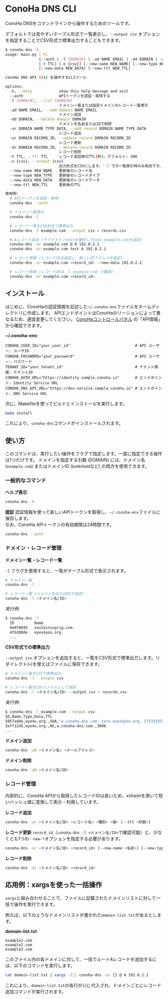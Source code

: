 # ConoHa DNS CLI

ConoHa DNSをコマンドラインから操作するためのツールです。

デフォルトでは見やすいテーブル形式で一覧表示し、`--output csv` オプションを指定することでCSV形式で標準出力することもできます。

```bash
$ conoha-dns -h
usage: main.py [-h]
               (--auth | -l [DOMAIN] | -ad NAME EMAIL | -dd DOMAIN | -ar DOMAIN NAME TYPE DATA | -ur DOMAIN RECORD_ID | -dr DOMAIN RECORD_ID)
               [-t TTL] [-o {csv}] [--new-name NEW_NAME] [--new-type NEW_TYPE]
               [--new-data NEW_DATA] [--new-ttl NEW_TTL]

ConoHa DNS API (v1) を操作するCLIツール

options:
  -h, --help            show this help message and exit
  --auth                APIトークンを認証・取得する
  -l [DOMAIN], --list [DOMAIN]
                        ドメイン一覧または指定ドメインのレコード一覧表示
  -ad NAME EMAIL, --add-domain NAME EMAIL
                        ドメイン追加
  -dd DOMAIN, --delete-domain DOMAIN
                        ドメインを名前またはIDで削除
  -ar DOMAIN NAME TYPE DATA, --add-record DOMAIN NAME TYPE DATA
                        レコード追加
  -ur DOMAIN RECORD_ID, --update-record DOMAIN RECORD_ID
                        レコード更新
  -dr DOMAIN RECORD_ID, --delete-record DOMAIN RECORD_ID
                        レコード削除
  -t TTL, --ttl TTL     レコード追加時のTTL(秒)。デフォルト: 300
  -o {csv}, --output {csv}
                        出力形式をCSVにします。'-l'での一覧表示時のみ有効です。
  --new-name NEW_NAME   更新後のレコード名
  --new-type NEW_TYPE   更新後のレコードタイプ
  --new-data NEW_DATA   更新後のレコードデータ
  --new-ttl NEW_TTL     更新後のTTL

使用例:
  # APIトークンを認証・取得
  conoha-dns --auth

  # ドメイン一覧表示
  conoha-dns -l

  # レコード一覧をCSV形式で標準出力
  conoha-dns -l example.com --output csv > records.csv

  # Aレコード追加 (サブドメインtestを補完してtest.example.comを追加)
  conoha-dns -ar example.com @ A 192.0.2.1
  conoha-dns -ar example.com test A 192.0.2.1

  # レコード更新 (レコードIDを指定し、新しいIPアドレスを設定)
  conoha-dns -ur example.com <record_id> --new-data 192.0.2.2

  # レコード削除 (レコードIDは -l example.com で確認)
  conoha-dns -dr example.com <record_id>
```

## インストール

はじめに、ConoHaの認証情報を記述した`~/.conoha-env`ファイルをホームディレクトリに作成します。
APIエンドポイントはConoHaのリージョンによって異なるため、適宜変更してください。
[ConoHaコントロールパネル](https://cp.conoha.jp/VPS/API/) の「API情報」から確認できます。

**~/.conoha-env**:
```
CONOHA_USER_ID="your_user_id"                             # API ユーザー: ユーザID
CONOHA_PASSWORD="your_password"                           # API ユーザー: パスワード
TENANT_ID="your_tenant_id"                                # テナント情報: テナントID
CONOHA_AUTH_URL="https://identity.sample.conoha.io"       # エンドポイント: Identity Service URL
CONOHA_DNS_API_URL="https://dns-service.sample.conoha.io" # エンドポイント: DNS Service URL
```

次に、Makefileを使ってビルドとインストールを実行します。

```bash
make install
```

これにより、`conoha-dns`コマンドがインストールされます。

## 使い方

このコマンドは、実行したい操作をフラグで指定します。一度に指定できる操作は1つだけです。
ドメインを指定する引数 (DOMAIN) には、ドメイン名 (`example.com`) またはドメインID (`ba9b5b9d`など) の両方を使用できます。

### 一般的なコマンド

**ヘルプ表示**
```bash
conoha-dns -h
```

**認証**
認証情報を使って新しいAPIトークンを取得し、`~/.conoha-env`ファイルに保存します。  
なお、ConoHa APIトークンの有効期限は24時間です。  
```bash
conoha-dns --auth
```

### ドメイン・レコード管理

**ドメイン一覧・レコード一覧**

`-l` フラグを使用すると、一覧がテーブル形式で表示されます。

```bash
# ドメイン一覧
conoha-dns -l

# レコード一覧 (ドメイン名またはIDで指定)
conoha-dns -l <ドメイン名/ID>
```
*実行例:*
```bash
$ conoha-dns -l
  ID         Name
  0e6f0695   soulminingrig.com.
  4fb208de   eyes4you.org.
  ...
```

**CSV形式での標準出力**

`--output csv` オプションを追加すると、一覧をCSV形式で標準出力します。リダイレクト(`>`)を使えばファイルに保存できます。

```bash
# ドメイン一覧をCSVで標準出力
conoha-dns -l --output csv

# レコード一覧をCSVファイルとして保存
conoha-dns -l <ドメイン名/ID> --output csv > records.csv
```
*実行例:*
```bash
$ conoha-dns -l example.com --output csv
ID,Name,Type,Data,TTL
5057adde,eye4u.org.,SOA,"a.conoha-dns.com. taro.eyes4you.org. 1757833524 3600 600 86400 3600",3600
2eff1245,eye4u.org.,NS,a.conoha-dns.com.,3600
...
```

**ドメイン追加**
```bash
conoha-dns -ad <ドメイン名> <メールアドレス>
```

**ドメイン削除**
```bash
conoha-dns -dd <ドメイン名/ID>
```

### レコード管理

内部的に、ConoHa APIから取得したレコードIDは長いため、xxhashを用いて短いハッシュ値に変換して表示・利用しています。

**レコード追加**
```bash
conoha-dns -ar <ドメイン名/ID> <レコード名> <種別> <値> [--ttl <秒数>]
```

**レコード更新**
`record_id`（`conoha-dns -l <ドメイン名/ID>`で確認可能）と、少なくとも1つの`--new-*`オプションを指定する必要があります。
```bash
conoha-dns -ur <ドメイン名/ID> <record_id> [--new-name <名前>] [--new-type <種別>] [--new-data <値>] [--new-ttl <TTL>]
```

**レコード削除**
```bash
conoha-dns -dr <ドメイン名/ID> <record_id>
```

## 応用例：xargsを使った一括操作

`xargs`と組み合わせることで、ファイルに記載されたドメインリストに対して一括で操作を実行できます。

例えば、以下のようなドメインリストが書かれた`domain-list.txt`があるとします。

**domain-list.txt**
```
example1.com
example2.com
example3.com
```

このファイル内の各ドメインに対して、一括でルートAレコードを追加するには、以下のコマンドを実行します。

```bash
cat domain-list.txt | xargs -I{} conoha-dns -ar {} @ A 192.0.2.1
```

これにより、`domain-list.txt`の各行が`{}`に代入され、ドメインごとにレコード追加コマンドが実行されます。
